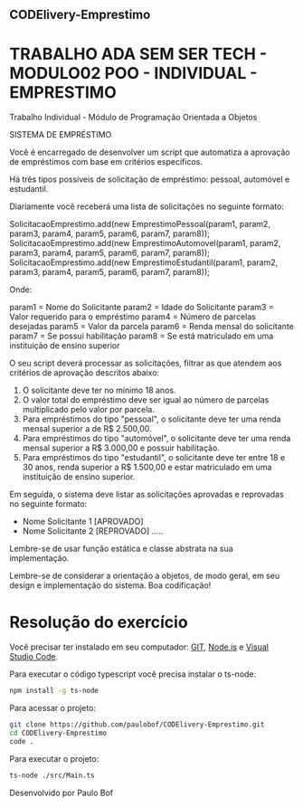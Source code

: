 ## CODElivery-Emprestimo

# TRABALHO ADA SEM SER TECH - MODULO02 POO - INDIVIDUAL - EMPRESTIMO

Trabalho Individual - Módulo de Programação Orientada a Objetos

SISTEMA DE EMPRÉSTIMO

Você é encarregado de desenvolver um script que automatiza a aprovação de empréstimos com base em critérios específicos.

Há três tipos possíveis de solicitação de empréstimo: pessoal, automóvel e estudantil.

Diariamente você receberá uma lista de solicitações no seguinte formato:

SolicitacaoEmprestimo.add(new EmprestimoPessoal(param1, param2, param3, param4, param5, param6, param7, param8));
SolicitacaoEmprestimo.add(new EmprestimoAutomovel(param1, param2, param3, param4, param5, param6, param7, param8));
SolicitacaoEmprestimo.add(new EmprestimoEstudantil(param1, param2, param3, param4, param5, param6, param7, param8));

Onde:

param1 = Nome do Solicitante
param2 = Idade do Solicitante
param3 = Valor requerido para o empréstimo
param4 = Número de parcelas desejadas
param5 = Valor da parcela
param6 = Renda mensal do solicitante
param7 = Se possui habilitação
param8 = Se está matriculado em uma instituição de ensino superior

O seu script deverá processar as solicitações, filtrar as que atendem aos critérios de aprovação descritos abaixo:

1. O solicitante deve ter no mínimo 18 anos.
2. O valor total do empréstimo deve ser igual ao número de parcelas multiplicado pelo valor por parcela.
3. Para empréstimos do tipo "pessoal", o solicitante deve ter uma renda mensal superior a de R$ 2.500,00.
4. Para empréstimos do tipo "automóvel", o solicitante deve ter uma renda mensal superior a R$ 3.000,00 e possuir habilitação.
5. Para empréstimos do tipo "estudantil", o solicitante deve ter entre 18 e 30 anos, renda superior a R$ 1.500,00 e estar 
    matriculado em uma instituição de ensino superior.

Em seguida, o sistema deve listar as solicitações aprovadas e reprovadas no seguinte formato:

- Nome Solicitante 1 [APROVADO]
- Nome Solicitante 2 [REPROVADO]
.....

Lembre-se de usar função estática e classe abstrata na sua implementação.

Lembre-se de considerar a orientação a objetos, de modo geral, em seu design e implementação do sistema.
Boa codificação!

# Resolução do exercício

Você precisar ter instalado em seu computador: [GIT](https://git-scm.com/), [Node.js](https://github.com/rafael-neri/projeto-poo.git) e [Visual Studio Code](https://code.visualstudio.com/).

Para executar o código typescript você precisa instalar o ts-node:
```sh
npm install -g ts-node
```

Para acessar o projeto:
```sh
git clone https://github.com/paulobof/CODElivery-Emprestimo.git
cd CODElivery-Emprestimo
code .
```

Para executar o projeto:
```sh
ts-node ./src/Main.ts
```

Desenvolvido por Paulo Bof